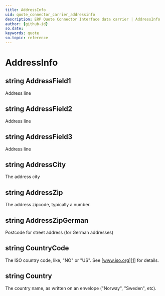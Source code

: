 ```yaml
---
title: AddressInfo
uid: quote_connector_carrier_addressinfo
description: ERP Quote Connector Interface data carrier | AddressInfo
author: {github-id}
so.date:
keywords: quote
so.topic: reference
---
```


# AddressInfo

## string AddressField1

Address line

## string AddressField2

Address line

## string AddressField3

Address line

## string AddressCity

The address city

## string AddressZip

The address zipcode, typically a number.

## string AddressZipGerman

Postcode for street address (for German addresses)

## string CountryCode

The ISO country code, like, "NO" or "US". See [www.iso.org][1] for details.

## string Country

The country name, as written on an envelope ("Norway", "Sweden", etc).

<!-- Referenced links -->
[1]: http://www.iso.org/iso/home/standards/country_codes/iso-3166-1_decoding_table.md#AA
